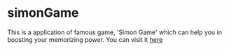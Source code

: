 # simonGame
This is a application of famous game, 'Simon Game' which can help you in boosting your memorizing power.
You can visit it [here](https://adityabanotra.github.io/simonGame/)
